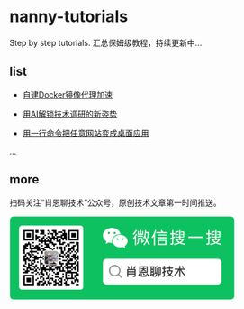 # nanny-tutorials
Step by step tutorials. 汇总保姆级教程，持续更新中...

## list
- [自建Docker镜像代理加速](./article/docker-hub/自建Docker镜像代理加速.md)
- [用AI解锁技术调研的新姿势](./article/ai-search/用AI解锁技术调研的新姿势.md)

- [用一行命令把任意网站变成桌面应用](./article/web-to-app/用一行命令把任意的网页变成桌面应用.md)

...

## more
扫码关注“肖恩聊技术”公众号，原创技术文章第一时间推送。

<img src="image-1.png" alt="公众号二维码" width="400">
